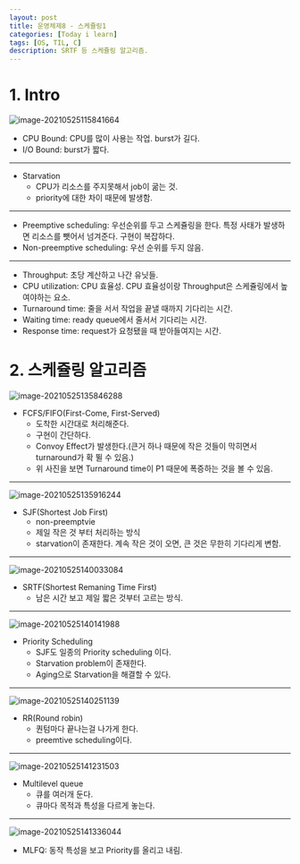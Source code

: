 ```yaml
---
layout: post
title: 운영체제8 - 스케쥴링1
categories: [Today i learn]
tags: [OS, TIL, C]
description: SRTF 등 스케쥴링 알고리즘.
---
```


# 1. Intro

![image-20210525115841664](https://raw.githubusercontent.com/chunyunseo/ImageRepo/image/img/image-20210525115841664.png)

- CPU Bound: CPU를 많이 사용는 작업. burst가 길다.
- I/O Bound: burst가 짧다.

---

- Starvation
  - CPU가 리소스를 주지못해서 job이 굶는 것.
  - priority에 대한 차이 때문에 발생함.

---

- Preemptive scheduling: 우선순위를 두고 스케쥴링을 한다. 특정 사태가 발생하면 리소스를 뺏어서 넘겨준다. 구현이 복잡하다.
- Non-preemptive scheduling: 우선 순위를 두지 않음.

---

- Throughput: 초당 계산하고 나간 유닛들.
- CPU utilization: CPU 효율성. CPU 효율성이랑 Throughput은 스케쥴링에서 높여야하는 요소.
- Turnaround time: 줄을 서서 작업을 끝낼 때까지 기다리는 시간.
- Waiting time: ready queue에서 줄서서 기다리는 시간.
- Response time: request가 요청됐을 때 받아들여지는 시간.

# 2. 스케쥴링 알고리즘

![image-20210525135846288](https://raw.githubusercontent.com/chunyunseo/ImageRepo/image/img/image-20210525135846288.png)

- FCFS/FIFO(First-Come, First-Served)
  - 도착한 시간대로 처리해준다.
  - 구현이 간단하다.
  - Convoy Effect가 발생한다.(큰거 하나 때문에 작은 것들이 막히면서 turnaround가 확 뛸 수 있음.)
  - 위 사진을 보면 Turnaround time이 P1 때문에 폭증하는 것을 볼 수 있음.

---



![image-20210525135916244](https://raw.githubusercontent.com/chunyunseo/ImageRepo/image/img/image-20210525135916244.png)

- SJF(Shortest Job First)
  - non-preemptvie
  - 제일 작은 것 부터 처리하는 방식
  - starvation이 존재한다. 계속 작은 것이 오면, 큰 것은 무한히 기다리게 변함.

---



![image-20210525140033084](https://raw.githubusercontent.com/chunyunseo/ImageRepo/image/img/image-20210525140033084.png)

- SRTF(Shortest Remaning Time First)
  - 남은 시간 보고 제일 짧은 것부터 고르는 방식.

---



![image-20210525140141988](https://raw.githubusercontent.com/chunyunseo/ImageRepo/image/img/image-20210525140141988.png)

- Priority Scheduling
  - SJF도 일종의 Priority scheduling 이다.
  - Starvation problem이 존재한다.
  - Aging으로 Starvation을 해결할 수 있다.

---

![image-20210525140251139](https://raw.githubusercontent.com/chunyunseo/ImageRepo/image/img/image-20210525140251139.png)

- RR(Round robin)
  - 퀀텀마다 끝나는걸 나가게 한다.
  - preemtive scheduling이다.

---

![image-20210525141231503](https://raw.githubusercontent.com/chunyunseo/ImageRepo/image/img/image-20210525141231503.png)

- Multilevel queue
  - 큐를 여러개 둔다.
  - 큐마다 목적과 특성을 다르게 놓는다.

---

![image-20210525141336044](https://raw.githubusercontent.com/chunyunseo/ImageRepo/image/img/image-20210525141336044.png)

- MLFQ: 동작 특성을 보고 Priority를 올리고 내림.

